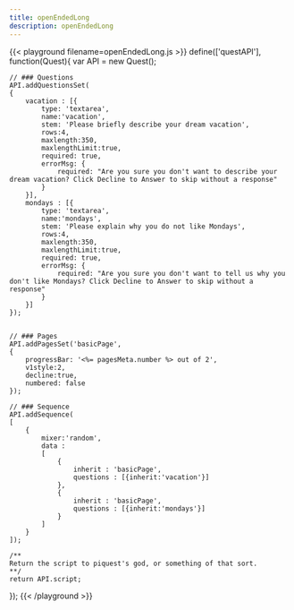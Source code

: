```yaml
---
title: openEndedLong
description: openEndedLong
---
```


{{< playground filename=openEndedLong.js >}}
define(['questAPI'], function(Quest){
	var API = new Quest();

	// ### Questions
	API.addQuestionsSet(
	{
		vacation : [{
			type: 'textarea',
			name:'vacation',
			stem: 'Please briefly describe your dream vacation',
			rows:4,
			maxlength:350,
			maxlengthLimit:true,
			required: true,
			errorMsg: {
				required: "Are you sure you don't want to describe your dream vacation? Click Decline to Answer to skip without a response"
			}
		}],
		mondays : [{
			type: 'textarea',
			name:'mondays',
			stem: 'Please explain why you do not like Mondays',
			rows:4,
			maxlength:350,
			maxlengthLimit:true,
			required: true,
			errorMsg: {
				required: "Are you sure you don't want to tell us why you don't like Mondays? Click Decline to Answer to skip without a response"
			}
		}]
	});


	// ### Pages
	API.addPagesSet('basicPage',
	{
		progressBar: '<%= pagesMeta.number %> out of 2',
		v1style:2,
		decline:true,
		numbered: false
	});

	// ### Sequence
	API.addSequence(
	[
		{
			mixer:'random',
			data :
			[
				{
					inherit : 'basicPage',
					questions : [{inherit:'vacation'}]
				},
				{
					inherit : 'basicPage',
					questions : [{inherit:'mondays'}]
				}
			]
		}
	]);

	/**
	Return the script to piquest's god, or something of that sort.
	**/
	return API.script;
});
{{< /playground >}}
